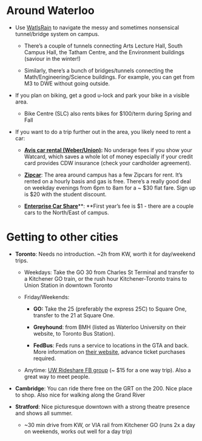 <!-- TITLE: Getting Around -->
<!-- SUBTITLE: A quick summary of Getting Around -->

# Around Waterloo

* Use [WatIsRain](https://play.google.com/store/apps/details?id=com.lucky.watisrain&hl=en_CA) to navigate the messy and sometimes nonsensical tunnel/bridge system on campus. 

    * There’s a couple of tunnels connecting Arts Lecture Hall, South Campus Hall, the Tatham Centre, and the Environment buildings (saviour in the winter!)

    * Similarly, there’s a bunch of bridges/tunnels connecting the Math/Engineering/Science buildings. For example, you can get from M3 to DWE without going outside.

* If you plan on biking, get a good u-lock and park your bike in a visible area.

    * Bike Centre (SLC) also rents bikes for $100/term during Spring and Fall

* If you want to do a trip further out in the area, you likely need to rent a car:

    * [**Avis car rental (Weber/Union)**](https://goo.gl/maps/c9YgjucBcDE2)**:** No underage fees if you show your Watcard, which saves a whole lot of money especially if your credit card provides CDW insurance (check your cardholder agreement).

    * [**Zipcar**](https://www.zipcar.ca/universities/university-of-waterloo): The area around campus has a few Zipcars for rent. It’s rented on a hourly basis and gas is free. There’s a really good deal on weekday evenings from 6pm to 8am for a ~ $30 flat fare. Sign up is $20 with the student discount.

    * [**Enterprise Car Share**](https://www.enterprisecarshare.ca/ca/en/programs/university/uwaterloo.html)**: **First year’s fee is $1 - there are a couple cars to the North/East of campus.

# Getting to other cities

* **Toronto**: Needs no introduction. ~2h from KW, worth it for day/weekend trips.

    * Weekdays: Take the GO 30 from Charles St Terminal and transfer to a Kitchener GO train, or the rush hour Kitchener-Toronto trains to Union Station in downtown Toronto

    * Friday/Weekends: 

        * **GO:** Take the 25 (preferably the express 25C) to Square One, transfer to the 21 at Square One. 

        * **Greyhound**: from BMH (listed as Waterloo University on their website, to Toronto Bus Station). 

        * **FedBus**: Feds runs a service to locations in the GTA and back. More information on [their website](https://fedbus.feds.ca/), advance ticket purchases required.

    * Anytime: [UW Rideshare FB group](https://www.facebook.com/groups/225049564330328/) (~ $15 for a one way trip). Also a great way to meet people.

* **Cambridge**: You can ride there free on the GRT on the 200. Nice place to shop. Also nice for walking along the Grand River

* **Stratford**: Nice picturesque downtown with a strong theatre presence and shows all summer.

    * ~30 min drive from KW, or VIA rail from Kitchener GO (runs 2x a day on weekends, works out well for a day trip)

